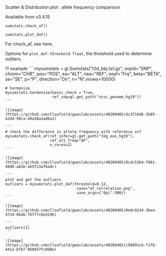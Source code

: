 Scatter & Distribution plot : allele frequency comparison

Available from v3.4.15

```
sumstats.check_af()

sumstats.plot_daf()
```

For check_af, see here.

Options for `plot_daf`:
`threshold`: `float`, the threshold used to determine outliers.


!!! example
    ```
    mysumstats = gl.Sumstats("t2d_bbj.txt.gz",
                 snpid="SNP",
                 chrom="CHR",
                 pos="POS",
                 ea="ALT",
                 nea="REF",
                 neaf="Frq",
                 beta="BETA",
                 se="SE",
                 p="P",
                 direction="Dir",
                 n="N",nrows=10000)
    
    # harmonize
    mysumstats.harmonize(basic_check = True, 
                         ref_seq=gl.get_path("ucsc_genome_hg19"))
    ```
    
    ![image](https://github.com/Cloufield/gwaslab/assets/40289485/dc3716d6-1b85-42dd-99ca-d0a38a3ad6a1)

    ```
    # check the difference in allele frequency with reference vcf
    mysumstats.check_af(ref_infer=gl.get_path("1kg_eas_hg19"), 
                        ref_alt_freq="AF",
                        n_cores=2)
    ```
    
    ![image](https://github.com/Cloufield/gwaslab/assets/40289485/8cdc53b4-f661-40d6-a61b-ab5f23af6a4c)

    ```
    plot and get the outliers
    outliers = mysumstats.plot_daf(threshold=0.12, 
                                    save="af_correlation.png",
                                    save_args={"dpi":300})
    ```
    
    ![image](https://github.com/Cloufield/gwaslab/assets/40289485/0e9c92d4-3bea-4734-8ba6-76f7fc6e329b)

    ```
    outliers[1]
    ```
    
    ![image](https://github.com/Cloufield/gwaslab/assets/40289485/c99d91cb-f1f8-4412-bfbf-960457fc9d0e)

